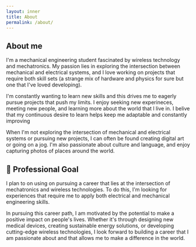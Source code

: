 ```yaml
---
layout: inner
title: About
permalink: /about/
---
```


## About me
I'm a mechanical engineering student fascinated by wireless technology and mechatronics. My passion lies in exploring the intersection between mechanical and electrical systems, and I love working on projects that require both skill sets (a strange mix of hardware and physics for sure but one that I've loved developing).

I'm constantly wanting to learn new skills and this drives me to eagerly pursue projects that push my limits. I enjoy seeking new experineces, meeting new people, and learning more about the world that I live in. I belive that my continuous desire to learn helps keep me adaptable and constantly improving

When I'm not exploring the intersection of mechanical and electrical systems or pursuing new projects, I can often be found creating digital art or going on a jog. I'm also passionate about culture and language, and enjoy capturing photos of places around the world.

## 🚀 Professional Goal

I plan to on using on pursuing a career that lies at the intersection of mechatronics and wireless technologies. To do this, I'm looking for experiences that require me to apply both electrical and mechanical engineering skills. 

In pursuing this career path, I am motivated by the potential to make a positive impact on people's lives. Whether it's through designing new medical devices, creating sustainable energy solutions, or developing cutting-edge wireless technologies, I look forward to building a career that I am passionate about and that allows me to make a difference in the world.
